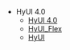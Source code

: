- HyUI 4.0
  - [HyUI 4.0 ](quick-start/download.md)
  - [HyUI_Flex](https://hackmd.io/@hywebU00/hyui_flex/%2Fr-gdSrdTQCu_FOUTgMxHqg)
  - [HyUI](http://design.hyweb.com.tw/hyui/)
